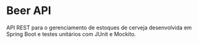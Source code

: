 # Beer API

API REST para o gerenciamento de estoques de cerveja desenvolvida em Spring Boot e testes unitários com JUnit e Mockito.
